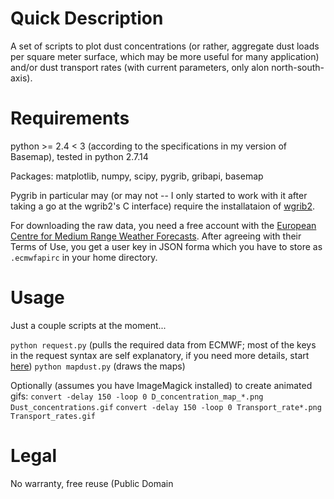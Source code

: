 Quick Description
===========

A set of scripts to plot dust concentrations (or rather, aggregate dust
loads per square meter surface, which may be more useful for many application) and/or dust transport rates (with current parameters, only alon north-south-axis).

Requirements
====

python >= 2.4 < 3 (according to the specifications in my version of Basemap), tested in python 2.7.14

Packages: matplotlib, numpy, scipy, pygrib, gribapi, basemap

Pygrib in particular may (or may not -- I only started to work with it after taking a go at the wgrib2's C interface) require the installataion of [wgrib2](http://www.cpc.noaa.gov/products/wesley/wgrib2/). 

For downloading the raw data, you need a free account with the [European Centre for Medium Range Weather Forecasts](https://www.ecmwf.int/). After agreeing with their Terms of Use, you get a user key in JSON forma which you have to store as `.ecmwfapirc` in your home directory.

Usage
===
Just a couple scripts at the moment...

`python request.py` (pulls the required data from ECMWF; most of the keys in the request syntax are self explanatory, if you need more details, start [here](https://software.ecmwf.int/wiki/display/WEBAPI/Brief+MARS+request+syntax))
`python mapdust.py` (draws the maps)

Optionally (assumes you have ImageMagick installed) to create animated gifs:
`convert -delay 150 -loop 0 D_concentration_map_*.png Dust_concentrations.gif`
`convert -delay 150 -loop 0 Transport_rate*.png Transport_rates.gif`
 
Legal
===

No warranty, free reuse (Public Domain
